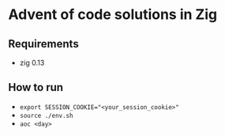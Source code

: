 # Advent of code solutions in Zig

## Requirements
- zig 0.13

## How to run
- `export SESSION_COOKIE="<your_session_cookie>"`
- `source ./env.sh`
- `aoc <day>`
